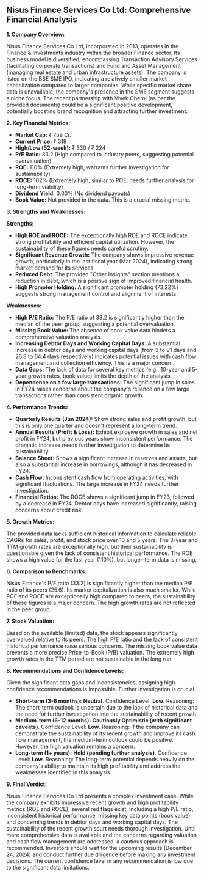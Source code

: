 ## Nisus Finance Services Co Ltd: Comprehensive Financial Analysis

**1. Company Overview:**

Nisus Finance Services Co Ltd, incorporated in 2013, operates in the Finance & Investments industry within the broader Finance sector.  Its business model is diversified, encompassing Transaction Advisory Services (facilitating corporate transactions) and Fund and Asset Management (managing real estate and urban infrastructure assets).  The company is listed on the BSE SME IPO, indicating a relatively smaller market capitalization compared to larger companies.  While specific market share data is unavailable, the company's presence in the SME segment suggests a niche focus.  The recent partnership with Vivek Oberoi (as per the provided documents) could be a significant positive development, potentially boosting brand recognition and attracting further investment.

**2. Key Financial Metrics:**

* **Market Cap:** ₹ 759 Cr.
* **Current Price:** ₹ 318
* **High/Low (52-week):** ₹ 330 / ₹ 224
* **P/E Ratio:** 33.2 (High compared to industry peers, suggesting potential overvaluation)
* **ROE:** 110% (Extremely high, warrants further investigation for sustainability)
* **ROCE:** 102% (Extremely high, similar to ROE, needs further analysis for long-term viability)
* **Dividend Yield:** 0.00% (No dividend payouts)
* **Book Value:**  Not provided in the data.  This is a crucial missing metric.

**3. Strengths and Weaknesses:**

**Strengths:**

* **High ROE and ROCE:**  The exceptionally high ROE and ROCE indicate strong profitability and efficient capital utilization. However, the sustainability of these figures needs careful scrutiny.
* **Significant Revenue Growth:**  The company shows impressive revenue growth, particularly in the last fiscal year (Mar 2024), indicating strong market demand for its services.
* **Reduced Debt:**  The provided "Other Insights" section mentions a reduction in debt, which is a positive sign of improved financial health.
* **High Promoter Holding:**  A significant promoter holding (73.22%) suggests strong management control and alignment of interests.

**Weaknesses:**

* **High P/E Ratio:** The P/E ratio of 33.2 is significantly higher than the median of the peer group, suggesting a potential overvaluation.
* **Missing Book Value:** The absence of book value data hinders a comprehensive valuation analysis.
* **Increasing Debtor Days and Working Capital Days:**  A substantial increase in debtor days and working capital days (from 3 to 91 days and 26.8 to 64.4 days respectively) indicates potential issues with cash flow management and collection efficiency. This is a major concern.
* **Data Gaps:**  The lack of data for several key metrics (e.g., 10-year and 5-year growth rates, book value) limits the depth of the analysis.
* **Dependence on a few large transactions:** The significant jump in sales in FY24 raises concerns about the company's reliance on a few large transactions rather than consistent organic growth.


**4. Performance Trends:**

* **Quarterly Results (Jun 2024):** Show strong sales and profit growth, but this is only one quarter and doesn't represent a long-term trend.
* **Annual Results (Profit & Loss):**  Exhibit explosive growth in sales and net profit in FY24, but previous years show inconsistent performance.  The dramatic increase needs further investigation to determine its sustainability.
* **Balance Sheet:** Shows a significant increase in reserves and assets, but also a substantial increase in borrowings, although it has decreased in FY24.
* **Cash Flow:**  Inconsistent cash flow from operating activities, with significant fluctuations.  The large increase in FY24 needs further investigation.
* **Financial Ratios:**  The ROCE shows a significant jump in FY23, followed by a decrease in FY24.  Debtor days have increased significantly, raising concerns about credit risk.

**5. Growth Metrics:**

The provided data lacks sufficient historical information to calculate reliable CAGRs for sales, profit, and stock price over 10 and 5 years.  The 3-year and TTM growth rates are exceptionally high, but their sustainability is questionable given the lack of consistent historical performance.  The ROE shows a high value for the last year (110%), but longer-term data is missing.

**6. Comparison to Benchmarks:**

Nisus Finance's P/E ratio (33.2) is significantly higher than the median P/E ratio of its peers (25.6).  Its market capitalization is also much smaller.  While ROE and ROCE are exceptionally high compared to peers, the sustainability of these figures is a major concern.  The high growth rates are not reflected in the peer group.

**7. Stock Valuation:**

Based on the available (limited) data, the stock appears significantly overvalued relative to its peers. The high P/E ratio and the lack of consistent historical performance raise serious concerns.  The missing book value data prevents a more precise Price-to-Book (P/B) valuation.  The extremely high growth rates in the TTM period are not sustainable in the long run.

**8. Recommendations and Confidence Levels:**

Given the significant data gaps and inconsistencies, assigning high-confidence recommendations is impossible.  Further investigation is crucial.

* **Short-term (3-6 months):**  **Neutral**.  Confidence Level: **Low**.  Reasoning:  The short-term outlook is uncertain due to the lack of historical data and the need for further investigation into the sustainability of recent growth.
* **Medium-term (6-12 months):**  **Cautiously Optimistic (with significant caveats)**. Confidence Level: **Low**. Reasoning:  If the company can demonstrate the sustainability of its recent growth and improve its cash flow management, the medium-term outlook could be positive. However, the high valuation remains a concern.
* **Long-term (1+ years):**  **Hold (pending further analysis)**. Confidence Level: **Low**. Reasoning:  The long-term potential depends heavily on the company's ability to maintain its high profitability and address the weaknesses identified in this analysis.


**9. Final Verdict:**

Nisus Finance Services Co Ltd presents a complex investment case.  While the company exhibits impressive recent growth and high profitability metrics (ROE and ROCE), several red flags exist, including a high P/E ratio, inconsistent historical performance, missing key data points (book value), and concerning trends in debtor days and working capital days.  The sustainability of the recent growth spurt needs thorough investigation.  Until more comprehensive data is available and the concerns regarding valuation and cash flow management are addressed, a cautious approach is recommended.  Investors should wait for the upcoming results (December 24, 2024) and conduct further due diligence before making any investment decisions.  The current confidence level in any recommendation is low due to the significant data limitations.
